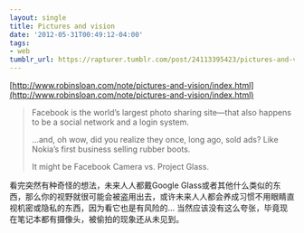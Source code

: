 ```yaml
---
layout: single
title: Pictures and vision
date: '2012-05-31T00:49:12-04:00'
tags:
- web
tumblr_url: https://rapturer.tumblr.com/post/24113395423/pictures-and-vision
---
```

[http://www.robinsloan.com/note/pictures-and-vision/index.html](http://www.robinsloan.com/note/pictures-and-vision/index.html)

> Facebook is the world’s largest photo sharing site—that also happens to be a social network and a login system.
> 
> …and, oh wow, did you realize they once, long ago, sold ads? Like Nokia’s first business selling rubber boots.
> 
> It might be Facebook Camera vs. Project Glass.

看完突然有种奇怪的想法，未来人人都戴Google Glass或者其他什么类似的东西，那么你的视野就很可能会被盗用出去，或许未来人人都会养成习惯不用眼睛直视机密或隐私的东西，因为看它也是有风险的… 当然应该没有这么夸张，毕竟现在笔记本都有摄像头，被偷拍的现象还从未见到。


